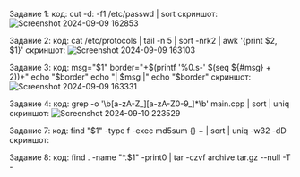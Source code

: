 Задание 1: 
код:
cut -d: -f1 /etc/passwd | sort
скриншот:
![Screenshot 2024-09-09 162853](https://github.com/user-attachments/assets/4650e7a5-41a1-45a9-9c1c-2e582cf4b4e3)

Задание 2: 
код:
cat /etc/protocols | tail -n 5 | sort -nrk2 | awk '{print $2, $1}'
скриншот:
![Screenshot 2024-09-09 163103](https://github.com/user-attachments/assets/828331c6-5642-4f0d-b69f-5675321caa1d)

Задание 3: 
код:
msg="$1"
border="+$(printf '%0.s-' $(seq ${#msg} + 2))+"
echo "$border"
echo "| $msg |"
echo "$border"
скриншот:
![Screenshot 2024-09-09 163331](https://github.com/user-attachments/assets/df98ec16-0516-45c2-8155-5a4e1c7de6c7)

Задание 4: 
код:
grep -o '\b[a-zA-Z_][a-zA-Z0-9_]*\b' main.cpp | sort | uniq
скриншот:
![Screenshot 2024-09-10 223529](https://github.com/user-attachments/assets/18460c74-359e-4598-a87a-1bdda1589ff7)



Задание 7: 
код:
find "$1" -type f -exec md5sum {} + | sort | uniq -w32 -dD
скриншот:


Задание 8: 
код:
find . -name "*.$1" -print0 | tar -czvf archive.tar.gz --null -T -
